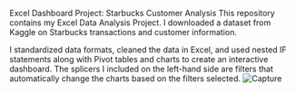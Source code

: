 Excel Dashboard Project: Starbucks Customer Analysis
This repository contains my Excel Data Analysis Project. I downloaded a dataset from Kaggle on Starbucks transactions and customer information. 

I standardized data formats, cleaned the data in Excel, and used nested IF statements along with Pivot tables and charts to create an interactive dashboard. The splicers I included on the left-hand side are filters that automatically change the charts based on the filters selected. 
![Capture](https://github.com/user-attachments/assets/315b8fd1-28cf-4afe-bb37-17c1a43aea1e)
